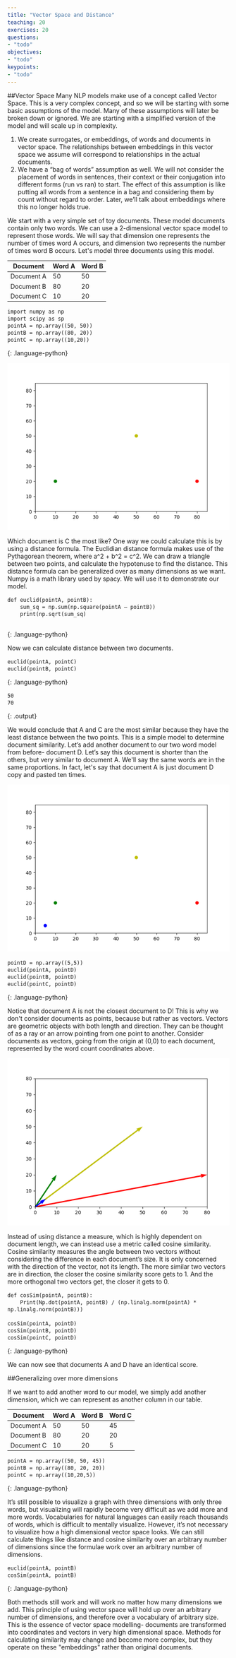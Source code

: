 ```yaml
---
title: "Vector Space and Distance"
teaching: 20
exercises: 20
questions:
- "todo"
objectives:
- "todo"
keypoints:
- "todo"
---
```


##Vector Space
Many NLP models make use of a concept called Vector Space. This is a very complex concept, and so we will be starting with some basic assumptions of the model.
Many of these assumptions will later be broken down or ignored. We are starting with a simplified version of the model and will scale up in complexity.

1)	We create surrogates, or embeddings, of words and documents in vector space. The relationships between embeddings in this vector space we assume will correspond to relationships in the actual documents.
2)	We have a “bag of words” assumption as well. We will not consider the placement of words in sentences, their context or their conjugation into different forms (run vs ran) to start. 
The effect of this assumption is like putting all words from a sentence in a bag and considering them by count without regard to order. Later, we’ll talk about embeddings where this no longer holds true.

We start with a very simple set of toy documents. These model documents contain only two words. 
We can use a 2-dimensional vector space model to represent those words. We will say that dimension one represents the number of times word A occurs, 
and dimension two represents the number of times word B occurs. Let's model three documents using this model.

| Document   | Word A      | Word B |
| ---------- | ----------- | ----------- |
| Document A | 50 | 50 |
| Document B | 80 | 20 |
| Document C | 10 | 20 |


~~~
import numpy as np
import scipy as sp	
pointA = np.array((50, 50))
pointB = np.array((80, 20))
pointC = np.array((10,20))
~~~
{: .language-python}

![Graph of three points](images/03-3points.png)

Which document is C the most like? One way we could calculate this is by using a distance formula. 
The Euclidian distance formula makes use of the Pythagorean theorem, where a^2 + b^2 = c^2. 
We can draw a triangle between two points, and calculate the hypotenuse to find the distance. 
This distance formula can be generalized over as many dimensions as we want.
Numpy is a math library used by spacy. We will use it to demonstrate our model.



~~~
def euclid(pointA, pointB): 
	sum_sq = np.sum(np.square(pointA – pointB))
	print(np.sqrt(sum_sq)
	
~~~
{: .language-python}

Now we can calculate distance between two documents.
~~~
euclid(pointA, pointC)
euclid(pointB, pointC)

~~~
{: .language-python}
~~~
50
70
~~~
{: .output}

We would conclude that A and C are the most similar because they have the least distance between the two points. 
This is a simple model to determine document similarity. Let’s add another document to our two word model from before- document D. 
Let’s say this document is shorter than the others, but very similar to document A. We'll say the same words are in the same proportions.
In fact, let's say that document A is just document D copy and pasted ten times.


![Graph of four points](images/03-4points.png)

~~~
pointD = np.array((5,5))
euclid(pointA, pointD)
euclid(pointB, pointD)
euclid(pointC, pointD)
~~~
{: .language-python}


Notice that document A is not the closest document to D! This is why we don't consider documents as points, because but rather as vectors. 
Vectors are geometric objects with both length and direction. They can be thought of as a ray or an arrow pointing from one point to another. 
Consider documents as vectors, going from the origin at (0,0) to each document, represented by the word count coordinates above.
 
![Graph of four vectors](images/03-vectors.png)
 
Instead of using distance a measure, which is highly dependent on document length, we can instead use a metric called cosine similarity. 
Cosine similarity measures the angle between two vectors without considering the difference in each document’s size. 
It is only concerned with the direction of the vector, not its length. The more similar two vectors are in direction, 
the closer the cosine similarity score gets to 1. And the more orthogonal two vectors get, the closer it gets to 0. 


~~~
def cosSim(pointA, pointB):
	Print(Np.dot(pointA, pointB) / (np.linalg.norm(pointA) * np.linalg.norm(pointB)))

cosSim(pointA, pointD)
cosSim(pointB, pointD)
cosSim(pointC, pointD)
~~~
{: .language-python}

We can now see that documents A and D have an identical score.

##Generalizing over more dimensions

If we want to add another word to our model, we simply add another dimension, which we can represent as another column in our table.

| Document   | Word A      | Word B | Word C |
| ---------- | ----------- | ----------- | --------- |
| Document A | 50 | 50 | 45|
| Document B | 80 | 20 | 20|
| Document C | 10 | 20 | 5|

~~~
pointA = np.array((50, 50, 45))
pointB = np.array((80, 20, 20))
pointC = np.array((10,20,5))
~~~
{: .language-python}

It’s still possible to visualize a graph with three dimensions with only three words, but visualizing will rapidly become very difficult as we add more and more words. 
Vocabularies for natural languages can easily reach thousands of words, which is difficult to mentally visualize. 
However, it’s not necessary to visualize how a high dimensional vector space looks. 
We can still calculate things like distance and cosine similarity over an arbitrary number of dimensions since the formulae work over an arbitrary number of dimensions. 

~~~
euclid(pointA, pointB)
cosSim(pointA, pointB)
~~~
{: .language-python}

Both methods still work and will work no matter how many dimensions we add.
This principle of using vector space will hold up over an arbitrary number of dimensions, and therefore over a vocabulary of arbitrary size. 
This is the essence of vector space modelling- documents are transformed into coordinates and vectors in very high dimensional space.
Methods for calculating similarity may change and become more complex, but they operate on these "embeddings" rather than original documents.

